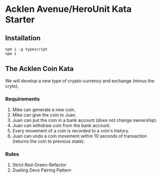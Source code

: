 # Acklen Avenue/HeroUnit Kata Starter

## Installation

```
npm i -g typescript
npm i
```

## The Acklen Coin Kata

We will develop a new type of crypto-currency and exchange (minus the cryto).

### Requirements
1. Mike can generate a new coin.
2. Mike can give the coin to Juan.
3. Juan can put the coin in a bank account (does not change ownership).
4. Juan can withdraw coin from the bank account.
5. Every movement of a coin is recorded to a coin's history.
6. Juan can undo a coin movement within 10 seconds of transaction (returns the coin to previous state).

### Rules
1. Strict Red-Green-Refactor
2. Dueling Devs Pairing Pattern
